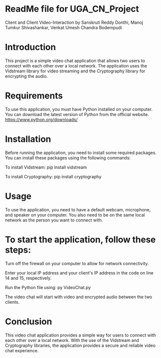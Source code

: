 # ReadMe file for UGA_CN_Project
Client and Client Video-Interaction by Sanskruti Reddy Donthi, Manoj Tumkur Shivashankar, Venkat Umesh Chandra Bodempudi

# Introduction
This project is a simple video chat application that allows two users to connect with each other over a local network. The application uses the Vidstream library for video streaming and the Cryptography library for encrypting the audio.

# Requirements
To use this application, you must have Python installed on your computer. You can download the latest version of Python from the official website.
https://www.python.org/downloads/

# Installation
Before running the application, you need to install some required packages. You can install these packages using the following commands:

  To install Vidstream: pip install vidstream
  
  To install Cryptography: pip install cryptography
# Usage
To use the application, you need to have a default webcam, microphone, and speaker on your computer. You also need to be on the same local network as the person you want to connect with.

# To start the application, follow these steps:

Turn off the firewall on your computer to allow for network connectivity.

Enter your local IP address and your client's IP address in the code on line 14 and 15, respectively.

Run the Python file using: py VideoChat.py

The video chat will start with video and encrypted audio between the two clients.

# Conclusion
This video chat application provides a simple way for users to connect with each other over a local network. With the use of the Vidstream and Cryptography libraries, the application provides a secure and reliable video chat experience.
